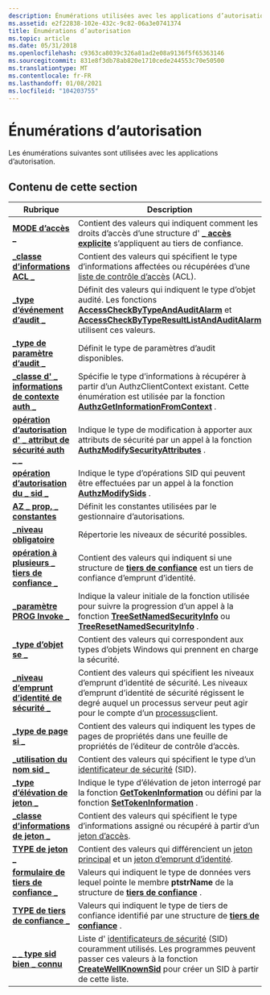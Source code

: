 ```yaml
---
description: Énumérations utilisées avec les applications d’autorisation.
ms.assetid: e2f22838-102e-432c-9c82-06a3e0741374
title: Énumérations d’autorisation
ms.topic: article
ms.date: 05/31/2018
ms.openlocfilehash: c9363ca8039c326a81ad2e08a9136f5f65363146
ms.sourcegitcommit: 831e8f3db78ab820e1710cede244553c70e50500
ms.translationtype: MT
ms.contentlocale: fr-FR
ms.lasthandoff: 01/08/2021
ms.locfileid: "104203755"
---
```

# <a name="authorization-enumerations"></a>Énumérations d’autorisation

Les énumérations suivantes sont utilisées avec les applications d’autorisation.

## <a name="in-this-section"></a>Contenu de cette section



| Rubrique                                                                                          | Description                                                                                                                                                                                                                                                                           |
|------------------------------------------------------------------------------------------------|---------------------------------------------------------------------------------------------------------------------------------------------------------------------------------------------------------------------------------------------------------------------------------------|
| [**MODE d’accès \_**](/windows/win32/api/accctrl/ne-accctrl-access_mode)<br/>                                                 | Contient des valeurs qui indiquent comment les droits d’accès d’une structure d' [**\_ accès explicite**](/windows/desktop/api/AccCtrl/ns-accctrl-explicit_access_a) s’appliquent au tiers de confiance.<br/>                                                                                                                                      |
| [**\_classe d’informations ACL \_**](/windows/desktop/api/Winnt/ne-winnt-acl_information_class)<br/>                            | Contient des valeurs qui spécifient le type d’informations affectées ou récupérées d’une [liste de contrôle d’accès](/windows/desktop/SecGloss/a-gly) (ACL).<br/>                                                               |
| [**\_type d’événement d’audit \_**](/windows/desktop/api/Winnt/ne-winnt-audit_event_type)<br/>                                      | Définit des valeurs qui indiquent le type d’objet audité. Les fonctions [**AccessCheckByTypeAndAuditAlarm**](/windows/desktop/api/Winbase/nf-winbase-accesscheckbytypeandauditalarma) et [**AccessCheckByTypeResultListAndAuditAlarm**](/windows/desktop/api/Winbase/nf-winbase-accesscheckbytyperesultlistandauditalarma) utilisent ces valeurs.<br/>   |
| [**\_type de paramètre d’audit \_**](/windows/desktop/api/Adtgen/ne-adtgen-audit_param_type)<br/>                                      | Définit le type de paramètres d’audit disponibles.<br/>                                                                                                                                                                                                                   |
| [**\_classe d' \_ informations de contexte auth \_**](/windows/desktop/api/Authz/ne-authz-authz_context_information_class)<br/>       | Spécifie le type d’informations à récupérer à partir d’un AuthzClientContext existant. Cette énumération est utilisée par la fonction [**AuthzGetInformationFromContext**](/windows/desktop/api/Authz/nf-authz-authzgetinformationfromcontext) .<br/>                                                                  |
| [**opération d’autorisation d' \_ attribut de sécurité auth \_ \_**](/windows/desktop/api/Authz/ne-authz-authz_security_attribute_operation)<br/> | Indique le type de modification à apporter aux attributs de sécurité par un appel à la fonction [**AuthzModifySecurityAttributes**](/windows/desktop/api/Authz/nf-authz-authzmodifysecurityattributes) .<br/>                                                                                                     |
| [**opération d’autorisation du \_ sid \_**](/windows/desktop/api/Authz/ne-authz-authz_sid_operation)<br/>                                | Indique le type d’opérations SID qui peuvent être effectuées par un appel à la fonction [**AuthzModifySids**](/windows/desktop/api/Authz/nf-authz-authzmodifysids) .<br/>                                                                                                                                                |
| [**AZ \_ prop, \_ constantes**](/windows/win32/api/azroles/ne-azroles-az_prop_constants)<br/>                                    | Définit les constantes utilisées par le gestionnaire d’autorisations.<br/>                                                                                                                                                                                                                           |
| [**\_niveau obligatoire**](/windows/desktop/api/Winnt/ne-winnt-mandatory_level)<br/>                                         | Répertorie les niveaux de sécurité possibles.<br/>                                                                                                                                                                                                                                        |
| [**opération à plusieurs \_ tiers de confiance \_**](/windows/desktop/api/AccCtrl/ne-accctrl-multiple_trustee_operation)<br/>                  | Contient des valeurs qui indiquent si une structure de [**tiers de confiance**](/windows/desktop/api/AccCtrl/ns-accctrl-trustee_a) est un tiers de confiance d’emprunt d’identité.<br/>                                                                                                                                                                  |
| [**\_paramètre PROG Invoke \_**](/windows/win32/api/accctrl/ne-accctrl-prog_invoke_setting)<br/>                                | Indique la valeur initiale de la fonction utilisée pour suivre la progression d’un appel à la fonction [**TreeSetNamedSecurityInfo**](/windows/desktop/api/Aclapi/nf-aclapi-treesetnamedsecurityinfoa) ou [**TreeResetNamedSecurityInfo**](/windows/desktop/api/Aclapi/nf-aclapi-treeresetnamedsecurityinfoa) .<br/>                                       |
| [**\_type d’objet se \_**](/windows/desktop/api/AccCtrl/ne-accctrl-se_object_type)<br/>                                          | Contient des valeurs qui correspondent aux types d’objets Windows qui prennent en charge la sécurité.<br/>                                                                                                                                                                                     |
| [**\_niveau d’emprunt d’identité de sécurité \_**](/windows/desktop/api/Winnt/ne-winnt-security_impersonation_level)<br/>              | Contient des valeurs qui spécifient les niveaux d’emprunt d’identité de sécurité. Les niveaux d’emprunt d’identité de sécurité régissent le degré auquel un processus serveur peut agir pour le compte d’un [processus](/windows/desktop/SecGloss/p-gly)client.<br/>                                 |
| [**\_type de page si \_**](/windows/desktop/api/Aclui/ne-aclui-si_page_type)<br/>                                              | Contient des valeurs qui indiquent les types de pages de propriétés dans une feuille de propriétés de l’éditeur de contrôle d’accès.<br/>                                                                                                                                                                      |
| [**\_utilisation du nom sid \_**](/windows/desktop/api/Winnt/ne-winnt-sid_name_use)<br/>                                              | Contient des valeurs qui spécifient le type d’un [identificateur de sécurité](/windows/desktop/SecGloss/s-gly) (SID).<br/>                                                                                                                |
| [**\_type d’élévation de jeton \_**](/windows/desktop/api/Winnt/ne-winnt-token_elevation_type)<br/>                             | Indique le type d’élévation de jeton interrogé par la fonction [**GetTokenInformation**](/windows/win32/api/securitybaseapi/nf-securitybaseapi-gettokeninformation) ou défini par la fonction [**SetTokenInformation**](/windows/win32/api/securitybaseapi/nf-securitybaseapi-settokeninformation) .<br/>                                                                          |
| [**\_classe d’informations de jeton \_**](/windows/desktop/api/Winnt/ne-winnt-token_information_class)<br/>                        | Contient des valeurs qui spécifient le type d’informations assigné ou récupéré à partir d’un [jeton d’accès](/windows/desktop/SecGloss/a-gly).<br/>                                                                                          |
| [**TYPE de jeton \_**](/windows/desktop/api/Winnt/ne-winnt-token_type)<br/>                                                   | Contient des valeurs qui différencient un [jeton principal](/windows/desktop/SecGloss/p-gly) et un [jeton d’emprunt d’identité](/windows/desktop/SecGloss/i-gly).<br/>                     |
| [**formulaire de tiers de confiance \_**](/windows/desktop/api/AccCtrl/ne-accctrl-trustee_form)<br/>                                               | Valeurs qui indiquent le type de données vers lequel pointe le membre **ptstrName** de la structure de [**tiers de confiance**](/windows/desktop/api/AccCtrl/ns-accctrl-trustee_a) .<br/>                                                                                                                                                  |
| [**TYPE de tiers de confiance \_**](/windows/desktop/api/AccCtrl/ne-accctrl-trustee_type)<br/>                                               | Valeurs qui indiquent le type de tiers de confiance identifié par une structure de [**tiers de confiance**](/windows/desktop/api/AccCtrl/ns-accctrl-trustee_a) .<br/>                                                                                                                                                                             |
| [**\_ \_ type sid bien \_ connu**](/windows/desktop/api/Winnt/ne-winnt-well_known_sid_type)<br/>                               | Liste d' [identificateurs de sécurité](/windows/desktop/SecGloss/s-gly) (SID) couramment utilisés. Les programmes peuvent passer ces valeurs à la fonction [**CreateWellKnownSid**](/windows/win32/api/securitybaseapi/nf-securitybaseapi-createwellknownsid) pour créer un SID à partir de cette liste.<br/> |



 

 


